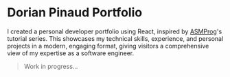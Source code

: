 # Dorian Pinaud Portfolio

I created a personal developer portfolio using React, inspired by [ASMProg](https://www.youtube.com/watch?v=kE6EnyHo2A8&list=PLkC56g8fboI3djlKjBtkw2W-Ryyeym98w)'s tutorial series. This showcases my technical skills, experience, and personal projects in a modern, engaging format, giving visitors a comprehensive view of my expertise as a software engineer.

>
> Work in progress...
>